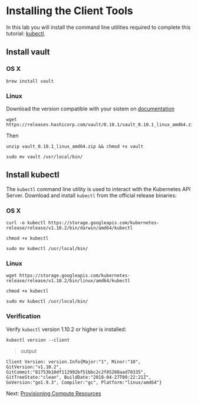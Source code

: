 # Installing the Client Tools

In this lab you will install the command line utilities required to complete this tutorial: [kubectl](https://kubernetes.io/docs/tasks/tools/install-kubectl).

## Install vault 

### OS X
```
brew install vault 
```

### Linux
Download the version compatible with your sistem on [documentation](https://www.vaultproject.io/downloads.html)

```
wget https://releases.hashicorp.com/vault/0.10.1/vault_0.10.1_linux_amd64.zip
```

Then
```
unzip vault_0.10.1_linux_amd64.zip && chmod +x vault
```

```
sudo mv vault /usr/local/bin/
```

## Install kubectl

The `kubectl` command line utility is used to interact with the Kubernetes API Server. Download and install `kubectl` from the official release binaries:

### OS X

```
curl -o kubectl https://storage.googleapis.com/kubernetes-release/release/v1.10.2/bin/darwin/amd64/kubectl
```

```
chmod +x kubectl
```

```
sudo mv kubectl /usr/local/bin/
```

### Linux

```
wget https://storage.googleapis.com/kubernetes-release/release/v1.10.2/bin/linux/amd64/kubectl
```

```
chmod +x kubectl
```

```
sudo mv kubectl /usr/local/bin/
```

### Verification

Verify `kubectl` version 1.10.2 or higher is installed:

```
kubectl version --client
```

> output

```
Client Version: version.Info{Major:"1", Minor:"10", GitVersion:"v1.10.2", GitCommit:"81753b10df112992bf51bbc2c2f85208aad78335", GitTreeState:"clean", BuildDate:"2018-04-27T09:22:21Z", GoVersion:"go1.9.3", Compiler:"gc", Platform:"linux/amd64"}
```

Next: [Provisioning Compute Resources](03-compute-resources.md)
